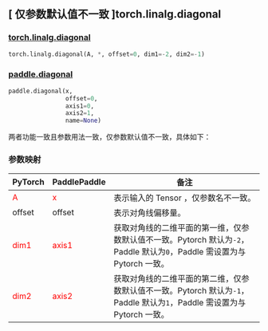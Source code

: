 ## [ 仅参数默认值不一致 ]torch.linalg.diagonal
### [torch.linalg.diagonal](https://pytorch.org/docs/stable/generated/torch.linalg.diagonal.html#torch.linalg.diagonal)

```python
torch.linalg.diagonal(A, *, offset=0, dim1=-2, dim2=-1)
```

### [paddle.diagonal](https://www.paddlepaddle.org.cn/documentation/docs/zh/api/paddle/diagonal_cn.html#diagonal)

```python
paddle.diagonal(x,
                offset=0,
                axis1=0,
                axis2=1,
                name=None)
```

两者功能一致且参数用法一致，仅参数默认值不一致，具体如下：

### 参数映射
| PyTorch       | PaddlePaddle | 备注                                                   |
| ------------- | ------------ | ------------------------------------------------------ |
| <font color='red'> A </font> | <font color='red'> x </font> | 表示输入的 Tensor ，仅参数名不一致。  |
| offset | offset | 表示对角线偏移量。  |
| <font color='red'> dim1 </font>          | <font color='red'> axis1 </font>        | 获取对角线的二维平面的第一维，仅参数默认值不一致。Pytorch 默认为`-2`，Paddle 默认为`0`，Paddle 需设置为与 Pytorch 一致。        |
| <font color='red'> dim2 </font>          | <font color='red'> axis2 </font>        | 获取对角线的二维平面的第二维，仅参数默认值不一致。Pytorch 默认为`-1`，Paddle 默认为`1`，Paddle 需设置为与 Pytorch 一致。        |

